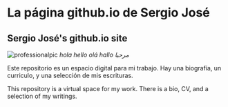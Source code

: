 # La página github.io de Sergio José
## Sergio José's github.io site

![professionalpic](https://commons.wikimedia.org/wiki/File:Blank_image.jpg)
*hola hello olá hallo مرحبا* 

Este repositorio es un espacio digital para mi trabajo. Hay una biografía, un curriculo, y una selección de mis escrituras. 

This repository is a virtual space for my work. There is a bio, CV, and a selection of my writings.

